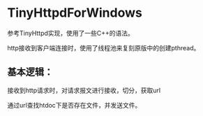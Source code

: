 # TinyHttpdForWindows

参考TinyHttpd实现，使用了一些C++的语法。

http接收到客户端连接时，使用了线程池来复刻原版中的创建pthread。

## 基本逻辑：

接收到http请求时，对请求报文进行接收，切分，获取url

通过url查找htdoc下是否存在文件，并发送文件。